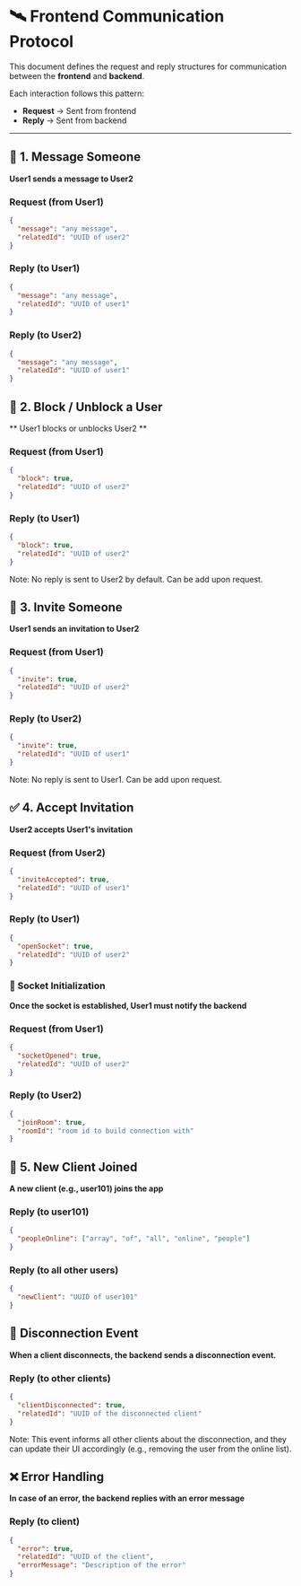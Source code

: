 # 🛰️ Frontend Communication Protocol

This document defines the request and reply structures for communication between the **frontend** and **backend**.

Each interaction follows this pattern:

- **Request** → Sent from frontend
- **Reply** → Sent from backend

---

## 📩 1. Message Someone

**User1 sends a message to User2**

### Request (from User1)
```json
{
  "message": "any message",
  "relatedId": "UUID of user2"
} 
```

### Reply (to User1)
```json
{
  "message": "any message",
  "relatedId": "UUID of user1"
}
```
### Reply (to User2)
```json
{
  "message": "any message",
  "relatedId": "UUID of user1"
}
```

## 🚫 2. Block / Unblock a User

** User1 blocks or unblocks User2 **

### Request (from User1)
```json
{
  "block": true,
  "relatedId": "UUID of user2"
}
```

### Reply (to User1)
```json
{
  "block": true,
  "relatedId": "UUID of user2"
}
```
Note: No reply is sent to User2 by default. Can be add upon request.

## 📨 3. Invite Someone

**User1 sends an invitation to User2**

### Request (from User1)
```json
{
  "invite": true,
  "relatedId": "UUID of user2"
}
```

### Reply (to User2)
``` json
{
  "invite": true,
  "relatedId": "UUID of user1"
}
```
Note: No reply is sent to User1. Can be add upon request.

## ✅ 4. Accept Invitation

**User2 accepts User1's invitation**

### Request (from User2)
```json
{
  "inviteAccepted": true,
  "relatedId": "UUID of user1"
}
```

### Reply (to User1)
``` json
{
  "openSocket": true,
  "relatedId": "UUID of user2"
}
```

### 🔌 Socket Initialization

**Once the socket is established, User1 must notify the backend**

### Request (from User1)
```json
{
  "socketOpened": true,
  "relatedId": "UUID of user2"
}
```

### Reply (to User2)
``` json
{
  "joinRoom": true,
  "roomId": "room id to build connection with"
}
```

## 👤 5. New Client Joined

**A new client (e.g., user101) joins the app**

### Reply (to user101)
```json
{
  "peopleOnline": ["array", "of", "all", "online", "people"]
} 
```
### Reply (to all other users)
``` json
{
  "newClient": "UUID of user101"
}
```

## 🔌 Disconnection Event

**When a client disconnects, the backend sends a disconnection event.**

### Reply (to other clients)
```json
{
  "clientDisconnected": true,
  "relatedId": "UUID of the disconnected client"
}
```
Note: This event informs all other clients about the disconnection, and they can update their UI accordingly (e.g., removing the user from the online list).


## ❌ Error Handling

**In case of an error, the backend replies with an error message**

### Reply (to client)
```json
{
  "error": true,
  "relatedId": "UUID of the client",
  "errorMessage": "Description of the error"
}
``` 

